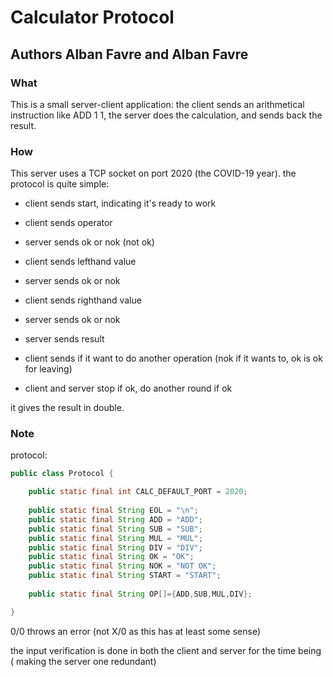 # Calculator Protocol
## Authors Alban Favre and Alban Favre
### What
This is a small server-client application: the client sends an arithmetical instruction like ADD 1 1, the server does the calculation, and sends back the result.

### How
This server uses a TCP socket on port 2020 (the COVID-19 year).
the protocol is quite simple:

- client sends start, indicating it's ready to work

- client sends operator
- server sends ok or nok (not ok)
- client sends lefthand value
- server sends ok or nok
- client sends righthand value
- server sends ok or nok
- server sends result
- client sends if it want to do another operation (nok if it wants to, ok is ok for leaving)
- client and server stop if ok, do another round if ok

it gives the result in double.

### Note

protocol: 
```java
public class Protocol {

    public static final int CALC_DEFAULT_PORT = 2020;
    
    public static final String EOL = "\n";
    public static final String ADD = "ADD";
    public static final String SUB = "SUB";
    public static final String MUL = "MUL";
    public static final String DIV = "DIV";
    public static final String OK = "OK";
    public static final String NOK = "NOT OK";
    public static final String START = "START";
    
    public static final String OP[]={ADD,SUB,MUL,DIV};

}
```

0/0 throws an error (not X/0 as this has at least some sense)

the input verification is done in both the client and server for the time being ( making the server one redundant)